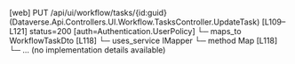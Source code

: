 [web] PUT /api/ui/workflow/tasks/{id:guid}  (Dataverse.Api.Controllers.UI.Workflow.TasksController.UpdateTask)  [L109–L121] status=200 [auth=Authentication.UserPolicy]
  └─ maps_to WorkflowTaskDto [L118]
  └─ uses_service IMapper
    └─ method Map [L118]
      └─ ... (no implementation details available)

